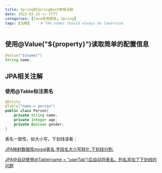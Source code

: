```yaml
---
title: Spring和SpringBoot常用注解
date: 2022-03-25 +/-TTTT
categories: [Java常用框架, Spring]
tags: [注解]     # TAG names should always be lowercase
---
```


## 使用@Value("${property}")读取简单的配置信息
```java
@Value("${name}")
String name;
```

## JPA相关注解
### 使用@Table标注表名

```java
@Entity
@Table("name = person")
public class Person{
    private String name;
    private Integer age;
    private Boolean gender;
}
```

表名一致性，如大小写，下划线请看：

[JPA映射数据库mysql表名,字段名大小写转化,下划线分割.](https://blog.csdn.net/kaige8312/article/details/103372084)

[JPA中自动使用@Table(name = "userTab")后自动将表名、列名添加了下划线的问题](https://www.cnblogs.com/songxingzhu/p/9835683.html)